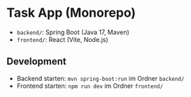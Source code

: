 # Task App (Monorepo)

- `backend/`: Spring Boot (Java 17, Maven)
- `frontend/`: React (Vite, Node.js)

## Development
- Backend starten: `mvn spring-boot:run` im Ordner `backend/`
- Frontend starten: `npm run dev` im Ordner `frontend/`
